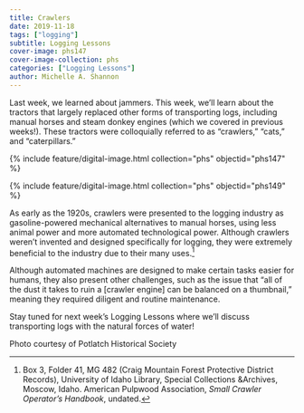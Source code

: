```yaml
---
title: Crawlers
date: 2019-11-18
tags: ["logging"]
subtitle: Logging Lessons
cover-image: phs147
cover-image-collection: phs
categories: ["Logging Lessons"]
author: Michelle A. Shannon
---
```


Last week, we learned
about jammers. This week, we’ll learn about the tractors that largely replaced
other forms of transporting logs, including manual horses and steam donkey
engines (which we covered in previous weeks!). These tractors were colloquially
referred to as “crawlers,” “cats,” and “caterpillars.”

{% include feature/digital-image.html collection="phs" objectid="phs147" %}

{% include feature/digital-image.html collection="phs" objectid="phs149" %}

As early as the 1920s, crawlers were presented to the
logging industry as gasoline-powered mechanical alternatives to manual horses,
using less animal power and more automated technological power. Although
crawlers weren’t invented and designed specifically for logging, they were
extremely beneficial to the industry due to their many uses.[^1]

Although automated machines are designed to make certain
tasks easier for humans, they also present other challenges, such as the issue
that “all of the dust it takes to ruin a [crawler engine] can be balanced on a
thumbnail,” meaning they required diligent and routine maintenance.

Stay tuned for next week’s Logging Lessons where we’ll discuss transporting logs with the natural forces of water!

Photo courtesy of Potlatch Historical Society

[^1]: Box 3, Folder 41, MG 482 (Craig Mountain Forest Protective District Records), University of Idaho Library, Special Collections &Archives, Moscow, Idaho. American Pulpwood Association, *Small Crawler Operator’s Handbook*, undated.

